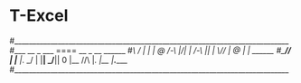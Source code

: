 # T-Excel

#____________________________________________________________________________
#___         __      _             ___      ====   __       _   __     ______
#____\    / |_  |   | @ /-\ |\/|    | /-\    ||   |_  \\// | @ |_  |   ______
#_____\/\/  |__ |__ |_. \_/ |  |____| \_/____|| 0 |__ //\\ |_. |__ |__.______
#____________________________________________________________________________
